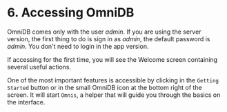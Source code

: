 # 6. Accessing OmniDB

OmniDB comes only with the user *admin*. If you are using the server version,
the first thing to do is sign in as *admin*, the default password is *admin*.
You don't need to login in the app version.

If accessing for the first time, you will see the Welcome screen containing several
useful actions.

One of the most important features is accessible by clicking in the `Getting Started`
button or in the small OmniDB icon at the bottom right of the screen. It will start
`Omnis`, a helper that will guide you through the basics on the interface.
